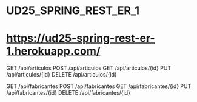 # UD25_SPRING_REST_ER_1

# https://ud25-spring-rest-er-1.herokuapp.com/
GET /api/articulos
POST /api/articulos
GET /api/articulos/{id}
PUT /api/articulos/{id}
DELETE /api/articulos/{id}

GET /api/fabricantes
POST /api/fabricantes
GET /api/fabricantes/{id}
PUT /api/fabricantes/{id}
DELETE /api/fabricantes/{id}
